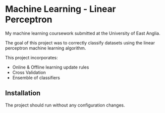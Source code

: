 # Machine Learning - Linear Perceptron

My machine learning coursework submitted at the University of East Anglia.

The goal of this project was to correctly classify datasets using the linear perceptron machine learning algorithm.

This project incorporates:
  - Online & Offline learning update rules
  - Cross Validation
  - Ensemble of classifiers


## Installation

The project should run without any configuration changes.
